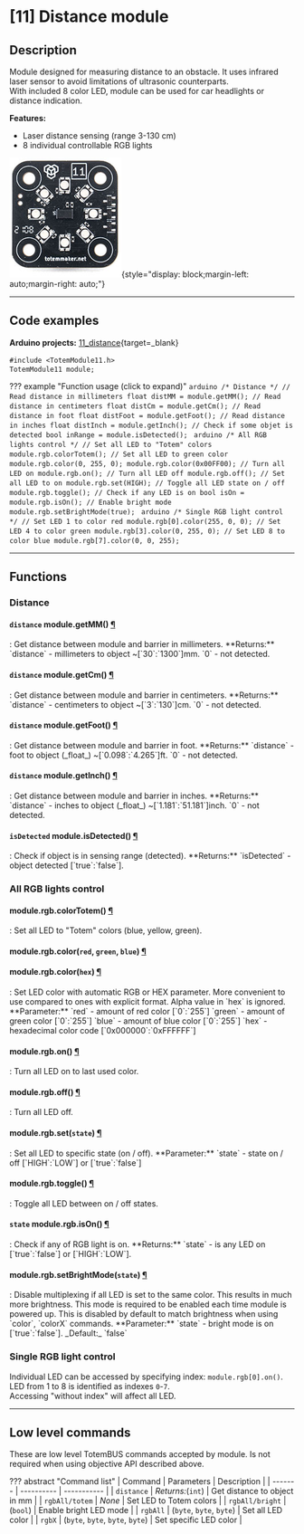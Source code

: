 # [11] Distance module

## Description

Module designed for measuring distance to an obstacle. It uses infrared laser sensor to avoid limitations of ultrasonic counterparts.  
With included 8 color LED, module can be used for car headlights or distance indication.  

**Features:**  

- Laser distance sensing (range 3-130 cm)  
- 8 individual controllable RGB lights  

![Totem Module 11](../assets/images/module_11.jpg){style="display: block;margin-left: auto;margin-right: auto;"}

***

## Code examples

**Arduino projects:** [11_distance](https://github.com/totemmaker/TotemArduinoBoards/tree/master/libraries/TotemBUS/examples/11_distance){target=_blank}

```arduino
#include <TotemModule11.h>
TotemModule11 module;
```

??? example "Function usage (click to expand)"
    ```arduino
    /* Distance */
    // Read distance in millimeters
    float distMM = module.getMM();
    // Read distance in centimeters
    float distCm = module.getCm();
    // Read distance in foot
    float distFoot = module.getFoot();
    // Read distance in inches
    float distInch = module.getInch();
    // Check if some objet is detected
    bool inRange = module.isDetected();
    ```
    ```arduino
    /* All RGB lights control */
    // Set all LED to "Totem" colors
    module.rgb.colorTotem();
    // Set all LED to green color
    module.rgb.color(0, 255, 0);
    module.rgb.color(0x00FF00);
    // Turn all LED on
    module.rgb.on();
    // Turn all LED off
    module.rgb.off();
    // Set all LED to on
    module.rgb.set(HIGH);
    // Toggle all LED state on / off
    module.rgb.toggle();
    // Check if any LED is on
    bool isOn = module.rgb.isOn();
    // Enable bright mode
    module.rgb.setBrightMode(true);
    ```
    ```arduino
    /* Single RGB light control */
    // Set LED 1 to color red
    module.rgb[0].color(255, 0, 0);
    // Set LED 4 to color green
    module.rgb[3].color(0, 255, 0);
    // Set LED 8 to color blue
    module.rgb[7].color(0, 0, 255);
    ```

***

## Functions

### Distance

<h4 class="apidec" id="getMM">
<code>distance</code> <span class="object">module</span>.<span class="function">getMM</span>()
<a class="headerlink" href="#getMM" title="Permanent link">¶</a></h4>
: Get distance between module and barrier in millimeters.  
**Returns:**  
`distance` - millimeters to object ~[`30`:`1300`]mm. `0` - not detected.  

<h4 class="apidec" id="getCm">
<code>distance</code> <span class="object">module</span>.<span class="function">getCm</span>()
<a class="headerlink" href="#getCm" title="Permanent link">¶</a></h4>
: Get distance between module and barrier in centimeters.  
**Returns:**  
`distance` - centimeters to object ~[`3`:`130`]cm. `0` - not detected.  

<h4 class="apidec" id="getFoot">
<code>distance</code> <span class="object">module</span>.<span class="function">getFoot</span>()
<a class="headerlink" href="#getFoot" title="Permanent link">¶</a></h4>
: Get distance between module and barrier in foot.  
**Returns:**  
`distance` - foot to object (_float_) ~[`0.098`:`4.265`]ft. `0` - not detected.  

<h4 class="apidec" id="getInch">
<code>distance</code> <span class="object">module</span>.<span class="function">getInch</span>()
<a class="headerlink" href="#getInch" title="Permanent link">¶</a></h4>
: Get distance between module and barrier in inches.  
**Returns:**  
`distance` - inches to object (_float_) ~[`1.181`:`51.181`]inch. `0` - not detected.  

<h4 class="apidec" id="isDetected">
<code>isDetected</code> <span class="object">module</span>.<span class="function">isDetected</span>()
<a class="headerlink" href="#isDetected" title="Permanent link">¶</a></h4>
: Check if object is in sensing range (detected).  
**Returns:**  
`isDetected` - object detected [`true`:`false`].  

### All RGB lights control

<h4 class="apidec" id="colorTotem">
<span class="object">module</span>.<span class="group">rgb</span>.<span class="function">colorTotem</span>()
<a class="headerlink" href="#colorTotem" title="Permanent link">¶</a></h4>
: Set all LED to "Totem" colors (blue, yellow, green).  

<h4 class="apidec" id="color-rgb">
<span class="object">module</span>.<span class="group">rgb</span>.<span class="function">color</span>(<code>red</code>, <code>green</code>, <code>blue</code>)
<a class="headerlink" href="#color-rgb" title="Permanent link">¶</a></h4>
<h4 class="apidec" id="color-hex">
<span class="object">module</span>.<span class="group">rgb</span>.<span class="function">color</span>(<code>hex</code>)
<a class="headerlink" href="#color-hex" title="Permanent link">¶</a></h4>
: Set LED color with automatic RGB or HEX parameter. More convenient to use compared to ones with explicit format.  
Alpha value in `hex` is ignored.  
**Parameter:**  
`red` - amount of red color [`0`:`255`]  
`green` - amount of green color [`0`:`255`]  
`blue` - amount of blue color [`0`:`255`]  
`hex` - hexadecimal color code [`0x000000`:`0xFFFFFF`]  

<h4 class="apidec" id="on">
<span class="object">module</span>.<span class="group">rgb</span>.<span class="function">on</span>()
<a class="headerlink" href="#on" title="Permanent link">¶</a></h4>
: Turn all LED on to last used color.  

<h4 class="apidec" id="off">
<span class="object">module</span>.<span class="group">rgb</span>.<span class="function">off</span>()
<a class="headerlink" href="#off" title="Permanent link">¶</a></h4>
: Turn all LED off.  

<h4 class="apidec" id="set">
<span class="object">module</span>.<span class="group">rgb</span>.<span class="function">set</span>(<code>state</code>)
<a class="headerlink" href="#set" title="Permanent link">¶</a></h4>
: Set all LED to specific state (on / off).  
**Parameter:**  
`state` - state on / off [`HIGH`:`LOW`] or [`true`:`false`]  

<h4 class="apidec" id="toggle">
<span class="object">module</span>.<span class="group">rgb</span>.<span class="function">toggle</span>()
<a class="headerlink" href="#toggle" title="Permanent link">¶</a></h4>
: Toggle all LED between on / off states.  

<h4 class="apidec" id="isOn">
<code>state</code> <span class="object">module</span>.<span class="group">rgb</span>.<span class="function">isOn</span>()
<a class="headerlink" href="#isOn" title="Permanent link">¶</a></h4>
: Check if any of RGB light is on.  
**Returns:**  
`state` - is any LED on [`true`:`false`] or [`HIGH`:`LOW`].  

<h4 class="apidec" id="setBrightMode">
<span class="object">module</span>.<span class="group">rgb</span>.<span class="function">setBrightMode</span>(<code>state</code>)
<a class="headerlink" href="#setBrightMode" title="Permanent link">¶</a></h4>
: Disable multiplexing if all LED is set to the same color. This results in much more brightness.  
This mode is required to be enabled each time module is powered up. This is disabled by default to match brightness when using `color`, `colorX` commands.  
**Parameter:**  
`state` - bright mode is on [`true`:`false`]. _Default:_ `false`  

### Single RGB light control

Individual LED can be accessed by specifying index: `module.rgb[0].on()`.  
LED from 1 to 8 is identified as indexes `0`-`7`.  
Accessing "without index" will affect all LED.

***

## Low level commands

These are low level TotemBUS commands accepted by module. Is not required when using objective API described above.

??? abstract "Command list"
    | Command | Parameters | Description |
    | ------- | ---------- | ----------- |
    | `distance` | _Returns:_(`int`) | Get distance to object in mm |
    | `rgbAll/totem` | _None_ | Set LED to Totem colors |
    | `rgbAll/bright` | (`bool`) | Enable bright LED mode |
    | `rgbAll` | (`byte`, `byte`, `byte`) | Set all LED color |
    | `rgbX` | (`byte`, `byte`, `byte`, `byte`) | Set specific LED color |
